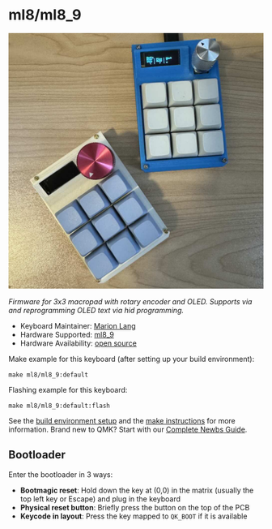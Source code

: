 # ml8/ml8\_9

![ml8/ml8\_9](https://github.com/ml8/3x3/blob/main/ml8_9.jpg)

*Firmware for 3x3 macropad with rotary encoder and OLED. Supports via and
reprogramming OLED text via hid programming.*

* Keyboard Maintainer: [Marion Lang](https://github.com/ml8)
* Hardware Supported: [ml8\_9](https://github.com/ml8/3x3)
* Hardware Availability: [open source](https://github.com/ml8/3x3)

Make example for this keyboard (after setting up your build environment):

    make ml8/ml8_9:default

Flashing example for this keyboard:

    make ml8/ml8_9:default:flash

See the [build environment setup](https://docs.qmk.fm/#/getting_started_build_tools) and the [make instructions](https://docs.qmk.fm/#/getting_started_make_guide) for more information. Brand new to QMK? Start with our [Complete Newbs Guide](https://docs.qmk.fm/#/newbs).

## Bootloader

Enter the bootloader in 3 ways:

* **Bootmagic reset**: Hold down the key at (0,0) in the matrix (usually the top left key or Escape) and plug in the keyboard
* **Physical reset button**: Briefly press the button on the top of the PCB
* **Keycode in layout**: Press the key mapped to `QK_BOOT` if it is available
